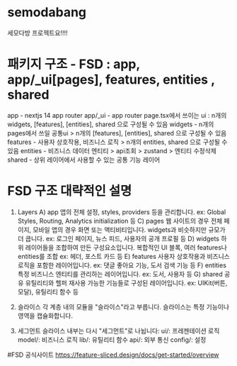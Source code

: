 # semodabang

세모다방 프로젝트요!!!!

# 패키지 구조 - FSD : app, app/_ui[pages], features, entities , shared 
app - nextjs 14 app router
app/_ui - app router page.tsx에서 쓰이는 ui : n개의 widgets, [features], [entities], shared 으로 구성될 수 있음
widgets - n개의 pages에서 쓰일 공통ui > n개의 [features], [entities], shared 으로 구성될 수 있음 
features - 사용자 상호작용, 비즈니스 로직 > n개의 entities, shared 으로 구성될 수 있음
entities - 비즈니스 데이터 엔티티 > api조회 > zustand > 엔티티 수정삭제
shared - 상위 레이어에서 사용할 수 있는 공통 기능 레이어

# FSD 구조 대략적인 설명
1. Layers
A) app
앱의 전체 설정, styles, providers 등을 관리합니다.
ex: Global Styles, Routing, Analytics initialization 등
C) pages
웹 사이트의 경우 전체 페이지, 모바일 앱의 경우 화면 또는 액티비티입니다.
widgets과 비슷하지만 규모가 더 큽니다.
ex: 로그인 페이지, 뉴스 피드, 사용자의 공개 프로필 등
D) widgets
하위 레이어들을 조합하여 만든 구성요소입니다.
복합적인 UI 블록, 여러 features나 entities를 조합
ex: 헤더, 포스트 카드 등
E) features
사용자 상호작용과 비즈니스 로직을 포함한 레이어입니다.
ex: 댓글 좋아요 기능, 도서 검색 기능 등
F) entities
특정 비즈니스 엔티티를 관리하는 레이어입니다.
ex: 도서, 사용자 등
G) shared
공유 유틸리티와 헬퍼
재사용 가능한 기능들로 구성된 레이어입니다.
ex: UIKit(버튼, 모달), 유틸리티 함수 등

2. 슬라이스
각 계층 내의 모듈을 "슬라이스"라고 부릅니다. 슬라이스는 특정 기능이나 영역을 캡슐화합니다.

3. 세그먼트
슬라이스 내부는 다시 "세그먼트"로 나뉩니다:
ui/: 프레젠테이션 로직
model/: 비즈니스 로직
lib/: 유틸리티 함수
api/: 외부 통신
config/: 설정

#FSD 공식사이트
https://feature-sliced.design/docs/get-started/overview
